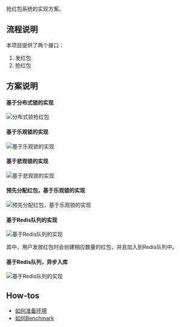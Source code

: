 



抢红包系统的实现方案。



## 流程说明

本项目提供了两个接口：

1. 发红包
2. 抢红包

## 方案说明

#### 基于分布式锁的实现

![分布式锁抢红包](https://github.com/pleuvoir/redpack/blob/master/docs/%E5%88%86%E5%B8%83%E5%BC%8F%E9%94%81%E6%8A%A2%E7%BA%A2%E5%8C%85.jpg)

#### 基于乐观锁的实现

![基于乐观锁的实现](https://github.com/pleuvoir/redpack/blob/master/docs/%E4%B9%90%E8%A7%82%E9%94%81%E6%8A%A2%E7%BA%A2%E5%8C%85.jpg)

#### 基于悲观锁的实现

![基于悲观锁的实现](https://github.com/pleuvoir/redpack/blob/master/docs/%e6%82%b2%e8%a7%82%e9%94%81%e6%8a%a2%e7%ba%a2%e5%8c%85.jpg)

#### 预先分配红包，基于乐观锁的实现

![预先分配红包，基于乐观锁的实现](https://github.com/pleuvoir/redpack/blob/master/docs/%E9%A2%84%E5%85%88%E5%88%86%E9%85%8D%E7%BA%A2%E5%8C%85%EF%BC%8C%E5%9F%BA%E4%BA%8E%E4%B9%90%E8%A7%82%E9%94%81.jpg)

#### 基于Redis队列的实现

![基于Redis队列的实现](https://github.com/pleuvoir/redpack/blob/master/docs/%E5%9F%BA%E4%BA%8ERedis%E9%98%9F%E5%88%97.jpg)

其中，用户发放红包时会创建相应数量的红包，并且加入到Redis队列中。

#### 基于Redis队列，异步入库

![基于Redis队列的实现](https://github.com/pleuvoir/redpack/blob/master/docs/%e5%9f%ba%e4%ba%8eRedis%e9%98%9f%e5%88%97%ef%bc%8c%e5%bc%82%e6%ad%a5%e5%85%a5%e5%ba%93.jpg)

## How-tos

* [如何准备环境](https://github.com/pleuvoir/redpack/blob/master/docs/Environment.md)
* [如何Benchmark](https://github.com/pleuvoir/redpack/blob/master/docs/Benchmark.md)

